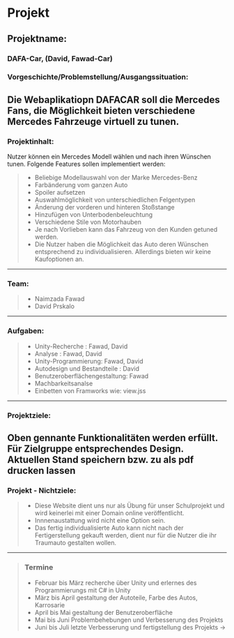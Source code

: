 # Projekt

## Projektname: 
### DAFA-Car, (David, Fawad-Car) 

### Vorgeschichte/Problemstellung/Ausgangssituation: 
Die Webaplikatiopn DAFACAR soll die Mercedes Fans, die Möglichkeit bieten verschiedene Mercedes Fahrzeuge virtuell zu tunen.
---

### Projektinhalt:
 Nutzer können ein Mercedes Modell wählen und nach ihren Wünschen tunen.
 Folgende Features sollen implementiert werden:
> -	Beliebige Modellauswahl von der Marke Mercedes-Benz
> -	Farbänderung vom ganzen Auto
> -	Spoiler aufsetzen
> -	Auswahlmöglichkeit von unterschiedlichen Felgentypen
> -	Änderung der vorderen und hinteren Stoßstange
> -	Hinzufügen von Unterbodenbeleuchtung
> -	Verschiedene Stile von Motorhauben 
> -	Je nach Vorlieben kann das Fahrzeug von den Kunden getuned werden.
> -	Die Nutzer haben die Möglichkeit das Auto deren Wünschen entsprechend zu individualisieren. Allerdings bieten wir keine Kaufoptionen an. 
---

### Team: 
> - Naimzada Fawad
> - David Prskalo
---

### Aufgaben: 
> - Unity-Recherche : Fawad, David
> - Analyse : Fawad, David
> - Unity-Programmierung: Fawad, David
> - Autodesign und Bestandteile : David
> - Benutzeroberflächengestaltung: Fawad 
> - Machbarkeitsanalse
> - Einbetten von Framworks wie: view.jss 
---

### Projektziele: 
Oben gennante Funktionalitäten werden erfüllt.
Für Zielgruppe entsprechendes Design.
Aktuellen Stand speichern bzw. zu als pdf drucken lassen
---

### Projekt - Nichtziele: 
> - Diese Website dient uns nur als Übung für unser Schulprojekt und wird keinerlei mit einer Domain online veröffentlicht.
> - Innnenaustattung wird nicht eine Option sein.
> - Das fertig individualisierte Auto kann nicht nach der Fertigerstellung gekauft werden, dient nur für die Nutzer die ihr Traumauto gestalten wollen.
---

> ### Termine
> - Februar bis März recherche über Unity und erlernes des Programmierungs mit C# in Unity
> - März bis April gestaltung der Autoteile, Farbe des Autos, Karrosarie
> - April bis Mai gestaltung der Benutzeroberfläche
> - Mai bis Juni Problembehebungen und Verbesserung des Projekts
> - Juni bis Juli letzte Verbesserung und fertigstellung des Projekts
> ->